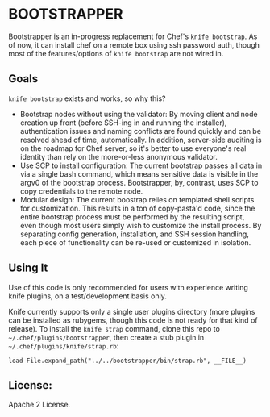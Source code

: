 # BOOTSTRAPPER

Bootstrapper is an in-progress replacement for Chef's `knife bootstrap`.
As of now, it can install chef on a remote box using ssh password auth,
though most of the features/options of `knife bootstrap` are not wired in.

## Goals

`knife bootstrap` exists and works, so why this?

* Bootstrap nodes without using the validator: By moving client and node
creation up front (before SSH-ing in and running the installer),
authentication issues and naming conflicts are found quickly and can be
resolved ahead of time, automatically. In addition, server-side auditing
is on the roadmap for Chef server, so it's better to use everyone's real
identity than rely on the more-or-less anonymous validator.
* Use SCP to install configuration: The current bootstrap passes all
data in via a single bash command, which means sensitive data is visible
in the argv0 of the bootstrap process. Bootstrapper, by, contrast, uses
SCP to copy credentials to the remote node.
* Modular design: The current boostrap relies on templated shell scripts
for customization. This results in a ton of copy-pasta'd code, since the
entire bootstrap process must be performed by the resulting script, even
though most users simply wish to customize the install process. By
separating config generation, installation, and SSH session handling,
each piece of functionality can be re-used or customized in isolation.

## Using It

Use of this code is only recommended for users with experience writing
knife plugins, on a test/development basis only.

Knife currently supports only a single user plugins directory (more
plugins can be installed as rubygems, though this code is not ready for
that kind of release). To install the `knife strap` command, clone this
repo to `~/.chef/plugins/bootstrapper`, then create a stub plugin in
`~/.chef/plugins/knife/strap.rb`:

    load File.expand_path("../../bootstrapper/bin/strap.rb", __FILE__)

## License:
Apache 2 License.

